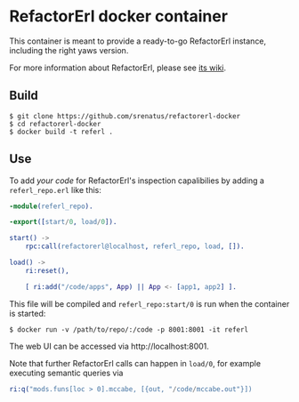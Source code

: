 # RefactorErl docker container

This container is meant to provide a ready-to-go RefactorErl instance, including the right yaws version.

For more information about RefactorErl, please see [its wiki](http://pnyf.inf.elte.hu/trac/refactorerl/wiki).

## Build

    $ git clone https://github.com/srenatus/refactorerl-docker
    $ cd refactorerl-docker
    $ docker build -t referl .

## Use

To add _your code_ for RefactorErl's inspection capalibilies by adding a `referl_repo.erl` like this:

    
```erlang
-module(referl_repo).

-export([start/0, load/0]).

start() ->
    rpc:call(refactorerl@localhost, referl_repo, load, []).

load() ->
    ri:reset(),

    [ ri:add("/code/apps", App) || App <- [app1, app2] ].
```

This file will be compiled and `referl_repo:start/0` is run when the container is started:

    $ docker run -v /path/to/repo/:/code -p 8001:8001 -it referl

The web UI can be accessed via http://localhost:8001.

Note that further RefactorErl calls can happen in `load/0`, for example executing semantic queries via

```erlang
ri:q("mods.funs[loc > 0].mccabe, [{out, "/code/mccabe.out"}])
```
